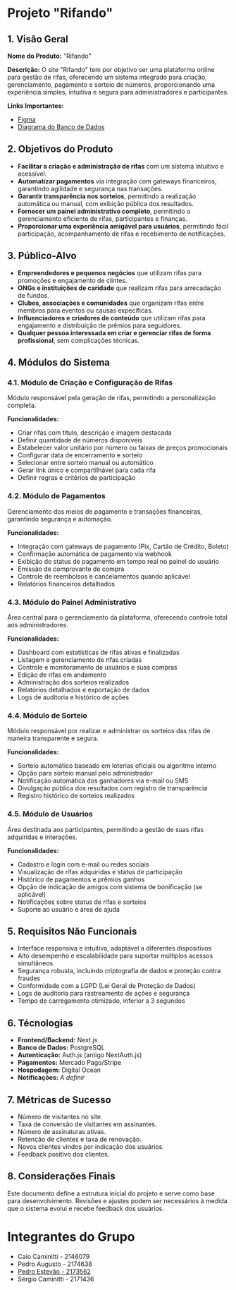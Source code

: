 # Projeto "Rifando"

## 1. Visão Geral

**Nome do Produto:** "Rifando"

**Descrição:** O site "Rifando" tem por objetivo ser uma plataforma online para gestão de rifas, oferecendo um sistema integrado para criação, gerenciamento, pagamento e sorteio de números, proporcionando uma experiência simples, intuitiva e segura para administradores e participantes.

**Links Importantes:**
- [Figma](https://www.figma.com/design/Q8N8uP5hx2WJI2540T6yH5/MOckups-Projeto-rifa?node-id=0-1&t=XVW21pingB2RuGH3-1)
- [Diagrama do Banco de Dados](https://portfolio-portfolio-assets.fxflae.easypanel.host/portfolio-assets/modelo-de-dados.pdf)

## 2. Objetivos do Produto

- **Facilitar a criação e administração de rifas** com um sistema intuitivo e acessível.
- **Automatizar pagamentos** via integração com gateways financeiros, garantindo agilidade e segurança nas transações.
- **Garantir transparência nos sorteios**, permitindo a realização automática ou manual, com exibição pública dos resultados.
- **Fornecer um painel administrativo completo**, permitindo o gerenciamento eficiente de rifas, participantes e finanças.
- **Proporcionar uma experiência amigável para usuários**, permitindo fácil participação, acompanhamento de rifas e recebimento de notificações.

## 3. Público-Alvo

- **Empreendedores e pequenos negócios** que utilizam rifas para promoções e engajamento de clintes.
- **ONGs e instituições de caridade** que realizam rifas para arrecadação de fundos.
- **Clubes, associações e comunidades** que organizam rifas entre membros para eventos ou causas expecíficas.
- **Influenciadores e criadores de conteúdo** que utilizam rifas para engajamento e distribuição de prêmios para seguidores.
- **Qualquer pessoa interessada em criar e gerenciar rifas de forma profissional**, sem complicações técnicas.

## 4.  Módulos do Sistema

### 4.1. Módulo de Criação e Configuração de Rifas

Módulo responsável pela geração de rifas, permitindo a personalização completa.

**Funcionalidades:**

- Criar rifas com título, descrição e imagem destacada
- Definir quantidade de números disponíveis
- Estabelecer valor unitário por número ou faixas de preços promocionais
- Configurar data de encerramento e sorteio
- Selecionar entre sorteio manual ou automático
- Gerar link único e compartilhável para cada rifa
- Definir regras e critérios de participação

### 4.2. Módulo de Pagamentos

Gerenciamento dos meios de pagamento e transações financeiras, garantindo segurança e automação.

**Funcionalidades:**

- Integração com gateways de pagamento (Pix, Cartão de Crédito, Boleto)
- Confirmação automática de pagamento via webhook
- Exibição do status de pagamento em tempo real no painel do usuário
- Emissão de comprovante de compra
- Controle de reembolsos e cancelamentos quando aplicável
- Relatórios financeiros detalhados

### 4.3. Módulo do Painel Administrativo

Área central para o gerenciamento da plataforma, oferecendo controle total aos administradores.

**Funcionalidades:**

- Dashboard com estatísticas de rifas ativas e finalizadas
- Listagem e gerenciamento de rifas criadas
- Controle e monitoramento de usuários e suas compras
- Edição de rifas em andamento
- Administração dos sorteios realizados
- Relatórios detalhados e exportação de dados
- Logs de auditoria e histórico de ações

### 4.4. Módulo de Sorteio

Módulo responsável por realizar e administrar os sorteios das rifas de maneira transparente e segura.

**Funcionalidades:**

- Sorteio automático baseado em loterias oficiais ou algoritmo interno
- Opção para sorteio manual pelo administrador
- Notificação automática dos ganhadores via e-mail ou SMS
- Divulgação pública dos resultados com registro de transparência
- Registro histórico de sorteios realizados

### 4.5. Módulo de Usuários

Área destinada aos participantes, permitindo a gestão de suas rifas adquiridas e interações.

**Funcionalidades:**

- Cadastro e login com e-mail ou redes sociais
- Visualização de rifas adquiridas e status de participação
- Histórico de pagamentos e prêmios ganhos
- Opção de indicação de amigos com sistema de bonificação (se aplicável)
- Notificações sobre status de rifas e sorteios
- Suporte ao usuário e área de ajuda

## 5. Requisitos Não Funcionais

- Interface responsiva e intuitiva, adaptável a diferentes dispositivos
- Alto desempenho e escalabilidade para suportar múltiplos acessos simultâneos
- Segurança robusta, incluindo criptografia de dados e proteção contra fraudes
- Conformidade com a LGPD (Lei Geral de Proteção de Dados)
- Logs de auditoria para rastreamento de ações e segurança
- Tempo de carregamento otimizado, inferior a 3 segundos

## 6. Técnologias

- **Frontend/Backend:** Next.js
- **Banco de Dados:** PostgreSQL
- **Autenticação:** Auth.js (antigo NextAuth.js)
- **Pagamentos:** Mercado Pago/Stripe
- **Hospedagem:** Digital Ocean
- **Notificações:** *A definir*

## 7. Métricas de Sucesso

- Número de visitantes no site.
- Taxa de conversão de visitantes em assinantes.
- Número de assinaturas ativas.
- Retenção de clientes e taxa de renovação.
- Novos clientes vindos por indicação dos usuários.
- Feedback positivo dos clientes.

## 8. Considerações Finais

Este documento define a estrutura inicial do projeto e serve como base para desenvolvimento. Revisões e ajustes podem ser necessários à medida que o sistema evolui e recebe feedback dos usuários.

# Integrantes do Grupo

- Caio Caminitti - 2146079
- Pedro Augusto - 2174638
- [Pedro Estevão - 2173562](https://www.pedroestevao.com)
- Sérgio Caminitti - 2171436